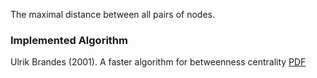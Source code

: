 The maximal distance between all pairs of nodes.

### Implemented Algorithm

Ulrik Brandes (2001). A faster algorithm for betweenness centrality [PDF](http://www.cs.ucc.ie/~rb4/resources/Brandes.pdf)